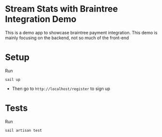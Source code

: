 # Stream Stats with Braintree Integration Demo 

This is a demo app to showcase braintree payment integration.
This demo is mainly focusing on the backend, not so much of the front-end

# Setup

Run
```
sail up
```

- Then go to `http://localhost/register` to sign up

# Tests

Run 
```
sail artisan test
```
